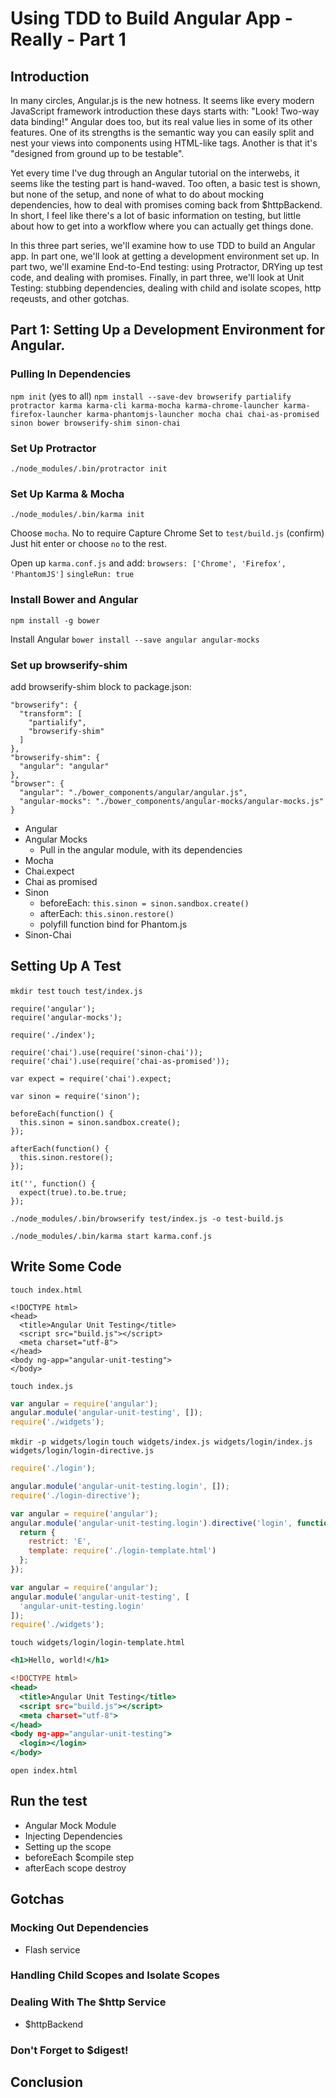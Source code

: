 # Using TDD to Build Angular App - Really - Part 1

## Introduction

In many circles, Angular.js is the new hotness. It seems like every modern
JavaScript framework introduction these days starts with: "Look! Two-way
data binding!" Angular does too, but its real value lies in some of its
other features. One of its strengths is the semantic way you can easily split
and nest your views into components using HTML-like tags. Another is
that it's "designed from ground up to be testable".

Yet every time I've dug through an Angular tutorial on the interwebs, it seems
like the testing part is hand-waved. Too often, a basic test is shown,
but none of the setup, and none of what to do about mocking
dependencies, how to deal with promises coming back from $httpBackend.
In short, I feel like there's a lot of basic information on testing, but
little about how to get into a workflow where you can actually get
things done.

In this three part series, we'll examine how to use TDD to build an Angular app.
In part one, we'll look at getting a development environment set up.
In part two, we'll examine End-to-End testing: using Protractor, DRYing up test
code, and dealing with promises.
Finally, in part three, we'll look at Unit Testing: stubbing dependencies,
dealing with child and isolate scopes, http reqeusts, and other gotchas.

## Part 1: Setting Up a Development Environment for Angular.



### Pulling In Dependencies

`npm init`
(yes to all)
`npm install --save-dev browserify partialify protractor karma karma-cli
karma-mocha karma-chrome-launcher karma-firefox-launcher
karma-phantomjs-launcher mocha chai chai-as-promised sinon bower
browserify-shim sinon-chai`

### Set Up Protractor
`./node_modules/.bin/protractor init`

### Set Up Karma & Mocha
`./node_modules/.bin/karma init`

Choose `mocha`.
No to require
Capture Chrome
Set to `test/build.js` (confirm)
Just hit enter or choose `no` to the rest.

Open up `karma.conf.js` and add:
`browsers: ['Chrome', 'Firefox', 'PhantomJS']`
`singleRun: true`

### Install Bower and Angular

`npm install -g bower`

Install Angular
`bower install --save angular angular-mocks`

### Set up browserify-shim

add browserify-shim block to package.json:
```
"browserify": {
  "transform": [
  	"partialify",
    "browserify-shim"
  ]
},
"browserify-shim": {
  "angular": "angular"
},
"browser": {
  "angular": "./bower_components/angular/angular.js",
  "angular-mocks": "./bower_components/angular-mocks/angular-mocks.js"
}
```

- Angular
- Angular Mocks
	- Pull in the angular module, with its dependencies
- Mocha
- Chai.expect
- Chai as promised
- Sinon
	- beforeEach: `this.sinon = sinon.sandbox.create()`
	- afterEach: `this.sinon.restore()`
	- polyfill function bind for Phantom.js
- Sinon-Chai



## Setting Up A Test
`mkdir test`
`touch test/index.js`

```
require('angular');
require('angular-mocks');

require('./index');

require('chai').use(require('sinon-chai'));
require('chai').use(require('chai-as-promised'));

var expect = require('chai').expect;

var sinon = require('sinon');

beforeEach(function() {
  this.sinon = sinon.sandbox.create();
});

afterEach(function() {
  this.sinon.restore();
});

it('', function() {
  expect(true).to.be.true;
});

```

`./node_modules/.bin/browserify test/index.js -o test-build.js `

`./node_modules/.bin/karma start karma.conf.js`


## Write Some Code

`touch index.html`

```
<!DOCTYPE html>
<head>
  <title>Angular Unit Testing</title>
  <script src="build.js"></script>
  <meta charset="utf-8">
</head>
<body ng-app="angular-unit-testing">
</body>
```

`touch index.js`

```index.js
var angular = require('angular');
angular.module('angular-unit-testing', []);
require('./widgets');
```

`mkdir -p widgets/login`
`touch widgets/index.js widgets/login/index.js widgets/login/login-directive.js`

```widgets/index.js
require('./login');
```

```widgets/login/index.js
angular.module('angular-unit-testing.login', []);
require('./login-directive');
```

```widgets/login/login-directive.js
var angular = require('angular');
angular.module('angular-unit-testing.login').directive('login', function() {
  return {
    restrict: 'E',
    template: require('./login-template.html')
  };
});
```

```index.js
var angular = require('angular');
angular.module('angular-unit-testing', [
  'angular-unit-testing.login'
]);
require('./widgets');
```

`touch widgets/login/login-template.html`

```widgets/login/login-template.html
<h1>Hello, world!</h1>
```

```index.html
<!DOCTYPE html>
<head>
  <title>Angular Unit Testing</title>
  <script src="build.js"></script>
  <meta charset="utf-8">
</head>
<body ng-app="angular-unit-testing">
  <login></login>
</body>

```

`open index.html`


## Run the test


- Angular Mock Module
- Injecting Dependencies
- Setting up the scope
- beforeEach $compile step
- afterEach scope destroy


## Gotchas

### Mocking Out Dependencies

- Flash service

### Handling Child Scopes and Isolate Scopes

### Dealing With The $http Service

- $httpBackend

### Don't Forget to $digest!


## Conclusion
